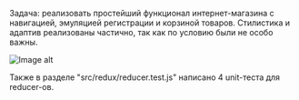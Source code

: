 Задача: реализовать простейший функционал интернет-магазина с навигацией, эмуляцией регистрации и корзиной товаров.
Стилистика и адаптив реализованы частично, так как по условию были не особо важны. 

![Image alt](https://github.com/sashka0264/React/blob/master/toDo/Screenshot.png)

Также в разделе "src/redux/reducer.test.js" написано 4 unit-теста для reducer-ов.

<!-- ![Image alt](https://github.com/sashka0264/React/blob/master/toDo/Screenshot2.jpg) -->